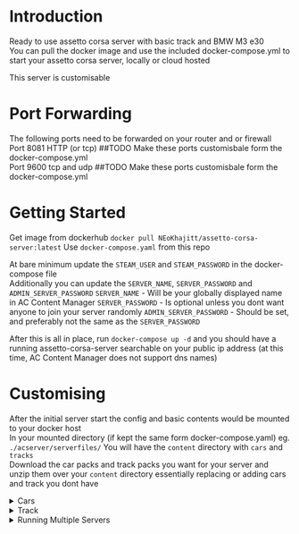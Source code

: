 # Introduction
Ready to use assetto corsa server with basic track and BMW M3 e30  
You can pull the docker image and use the included docker-compose.yml to start your assetto corsa server, locally or cloud hosted  

This server is customisable  

# Port Forwarding
The following ports need to be forwarded on your router and or firewall  
Port 8081 HTTP (or tcp) ##TODO Make these ports customisbale form the docker-compose.yml  
Port 9600 tcp and udp  ##TODO Make these ports customisbale form the docker-compose.yml  

# Getting Started
Get image from dockerhub `docker pull NEoKhajitt/assetto-corsa-server:latest`
Use `docker-compose.yaml` from this repo

At bare minimum update the `STEAM_USER` and `STEAM_PASSWORD` in the docker-compose file  
Additionally you can update the `SERVER_NAME`, `SERVER_PASSWORD` and `ADMIN_SERVER_PASSWORD`
`SERVER_NAME` - Will be your globally displayed name in AC Content Manager
`SERVER_PASSWORD` - Is optional unless you dont want anyone to join your server randomly
`ADMIN_SERVER_PASSWORD` - Should be set, and preferably not the same as the `SERVER_PASSWORD`  

After this is all in place, run `docker-compose up -d` and you should have a running assetto-corsa-server searchable on your public ip address (at this time, AC Content Manager does not support dns names)  

# Customising
After the initial server start the config and basic contents would be mounted to your docker host  
In your mounted directory (if kept the same form docker-compose.yaml) eg. `./acserver/serverfiles/`
You will have the `content` directory with `cars` and `tracks`  
Download the car packs and track packs you want for your server and unzip them over your `content` directory essentially replacing or adding cars and track you dont have  

<details>
<summary>Cars</summary>

#### Cars
Once done, you can get the name of the car you want based on it's directory name eg. `ks_audi_r18_etron_quattro`
Add this name in a semicolon `;` separate format in `./acserver/serverfiles/cfg/acserver.cfg` under the `[SERVER]` `CARS=`  property like below:
```
[SERVER]
NAME="YOURSERVER"
CARS=bmw_m3_e30;ks_audi_r18_etron_quattro
```
NOTE! When adding a list of car names here, your server will show them but wont be available for use (no slots available message)  

You need to add the cars to `./acserver/serverfiles/cfg/entry_list.ini` in the following format:
```
[CAR_0]
MODEL=bmw_m3_e30
SKIN=alpine_white_I
SPECTATOR_MODE=0
DRIVERNAME=
TEAM=
GUID=
BALLAST=

[CAR_1]
MODEL=ks_audi_r18_etron_quattro
SKIN=00_lm2
SPECTATOR_MODE=0
DRIVERNAME=
TEAM=
GUID=
BALLAST=0
```
Each car you add, increase the intiger id eg. [CAR_0] then [CAR_1] then [CAR_2] etc.  
The `MODEL` will match the directory name the as in the `acserver.cfg`, but the `SKIN` name should be found in the `content/cars/ks_audi_r18_etron_quattro/skins` directory, the name of the `SKIN` should be the name of the directory eg. `00_lm1` or `01_lm2`

This will enable the cars on your server
If you want multiple of the same car, just duplicate each car and update the intiger id, so you can eg. have 5 of the exact same car and skin duplicates as long as it read `CAR_0`, `CAR_1`, `CAR_2`, `CAR_4`, `CAR_5`

NOTE! I came across an issue where I added a car `hw_DragCamaro_1` just as its directory was named, the server would show the car as available, but when loading in a session you would get instakicked `"no slots available"`, in a case like this where your car resources have uppercase letter in it's name (don't rename anything!) simply specify the name in lower case in your `acserver.cfg` and `entry_list.ini` eg. 
```
[CAR_6]
MODEL=hw_dragcamaro_1
SKIN=black
SPECTATOR_MODE=0
DRIVERNAME=
TEAM=
GUID=
BALLAST=0
```

ADDTIONAL NOTE! the number of available cars are capped at the number of `MAX_CLIENTS` in `acserver.cfg`
So if you add 10 cars and your `MAX_CLIENTS` is set to 6 eg. `MAX_CLIENTS=6` only the first 6 cards in your `entry_list.ini` would be available for use, so rather set your `MAX_CLIENTS` at a hight number

</details>

<details>
<summary>Track</summary>

#### Track
To update the track, in `./acserver/serverfiles/cfg/acserver.cfg` under the `[SERVER]` `TRACK=`  property like below:
```
[SERVER]
NAME=
CARS=bmw_m3_e30
CONFIG_TRACK=
TRACK=magione
```
When adding new tracks to your `content/track` directory, you can select the track using the directory name in the config above.
If you have a track eg. `content/track/ks_drag` in the under `[SERVER]` `TRACK=` you will use `ks_drag` and your track is all set

</details>

<details>
<summary>Running Multiple Servers</summary>
## TODO Update docker-compose.yaml so accomodate multiple server config but single content directory
</details>